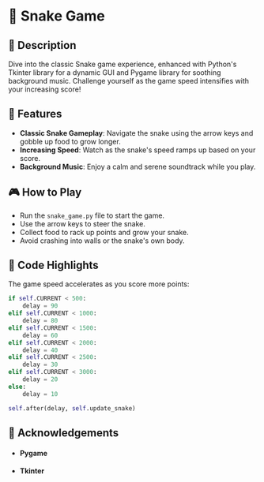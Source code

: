 # 🐍 Snake Game

## 🌟 Description
Dive into the classic Snake game experience, enhanced with Python's Tkinter library for a dynamic GUI and Pygame library for soothing background music. Challenge yourself as the game speed intensifies with your increasing score!

## 🚀 Features
- **Classic Snake Gameplay**: Navigate the snake using the arrow keys and gobble up food to grow longer.
- **Increasing Speed**: Watch as the snake's speed ramps up based on your score.
- **Background Music**: Enjoy a calm and serene soundtrack while you play.

## 🎮 How to Play
- Run the `snake_game.py` file to start the game.
- Use the arrow keys to steer the snake.
- Collect food to rack up points and grow your snake.
- Avoid crashing into walls or the snake's own body.

## 🧩 Code Highlights
The game speed accelerates as you score more points:
```python
if self.CURRENT < 500:
    delay = 90
elif self.CURRENT < 1000:
    delay = 80
elif self.CURRENT < 1500:
    delay = 60
elif self.CURRENT < 2000:
    delay = 40
elif self.CURRENT < 2500:
    delay = 30
elif self.CURRENT < 3000:
    delay = 20
else:
    delay = 10

self.after(delay, self.update_snake)
```
## 🙏 Acknowledgements
+ #### Pygame
+ #### Tkinter